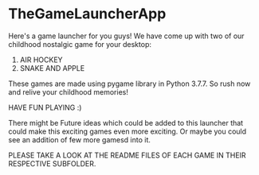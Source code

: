 # TheGameLauncherApp 
Here's a game launcher for you guys!
We have come up with two of our childhood nostalgic game for your desktop:
1. AIR HOCKEY
2. SNAKE AND APPLE

These games are made using pygame library in Python 3.7.7.
So rush now and relive your childhood memories!

HAVE FUN PLAYING :)

There might be Future ideas which could be added to this launcher that could make this exciting games even more exciting. Or maybe you could see an addition of few more gamesd into it. 

PLEASE TAKE A LOOK AT THE README FILES OF EACH GAME IN THEIR RESPECTIVE SUBFOLDER.
